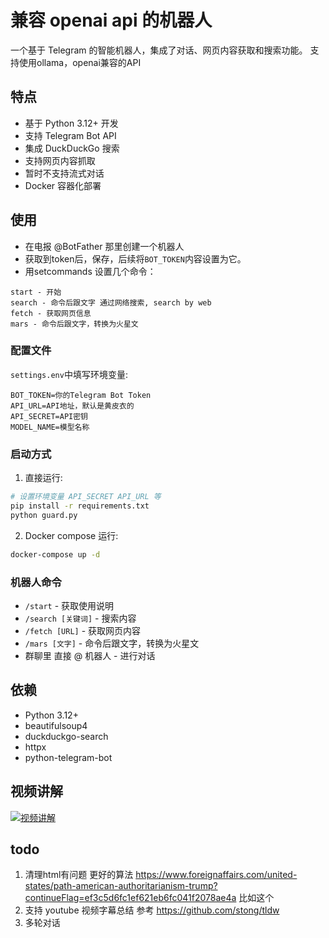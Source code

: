 # 兼容 openai api 的机器人

一个基于 Telegram 的智能机器人，集成了对话、网页内容获取和搜索功能。
支持使用ollama，openai兼容的API

## 特点

- 基于 Python 3.12+ 开发
- 支持 Telegram Bot API
- 集成 DuckDuckGo 搜索
- 支持网页内容抓取
- 暂时不支持流式对话
- Docker 容器化部署

## 使用

- 在电报 @BotFather 那里创建一个机器人
- 获取到token后，保存，后续将`BOT_TOKEN`内容设置为它。
- 用setcommands 设置几个命令：
```
start - 开始
search - 命令后跟文字 通过网络搜索, search by web
fetch - 获取网页信息
mars - 命令后跟文字，转换为火星文
```


### 配置文件

`settings.env`中填写环境变量:

```env
BOT_TOKEN=你的Telegram Bot Token
API_URL=API地址，默认是黄皮衣的
API_SECRET=API密钥
MODEL_NAME=模型名称
```

### 启动方式

1. 直接运行:

```bash
# 设置环境变量 API_SECRET API_URL 等
pip install -r requirements.txt
python guard.py
```

2. Docker compose 运行:

```bash
docker-compose up -d
```

### 机器人命令

- `/start` - 获取使用说明
- `/search [关键词]` - 搜索内容
- `/fetch [URL]` - 获取网页内容
- `/mars [文字]` - 命令后跟文字，转换为火星文
- 群聊里 直接 @ 机器人 - 进行对话

## 依赖

- Python 3.12+
- beautifulsoup4
- duckduckgo-search
- httpx
- python-telegram-bot

## 视频讲解
[![视频讲解](https://img.youtube.com/vi/E5CH3p9w8UU/0.jpg)](https://www.youtube.com/watch?v=E5CH3p9w8UU)


## todo

1. 清理html有问题 更好的算法 https://www.foreignaffairs.com/united-states/path-american-authoritarianism-trump?continueFlag=ef3c5d6fc1ef621eb6fc041f2078ae4a 比如这个
2. 支持 youtube 视频字幕总结 参考 https://github.com/stong/tldw
3. 多轮对话
